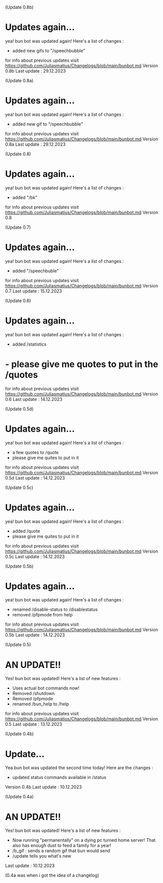 (Update 0.8b)

# Updates again...
yea! bun bot was updated again! Here's a list of changes :
- added new gifs to "/speechbubble"

for info about previous updates visit <https://github.com/Juliasmatius/Changelogs/blob/main/bunbot.md>
Version 0.8b
Last update : 29.12.2023

(Update 0.8a)
# Updates again...
yea! bun bot was updated again! Here's a list of changes :
- added new gif to "/speechbubble"

for info about previous updates visit <https://github.com/Juliasmatius/Changelogs/blob/main/bunbot.md>
Version 0.8a
Last update : 29.12.2023


(Update 0.8)
# Updates again...
yea! bun bot was updated again! Here's a list of changes :
- added "/bk"

for info about previous updates visit <https://github.com/Juliasmatius/Changelogs/blob/main/bunbot.md>
Version 0.8

(Update 0.7)
# Updates again...
yea! bun bot was updated again! Here's a list of changes :
- added "/speechbuble"

for info about previous updates visit <https://github.com/Juliasmatius/Changelogs/blob/main/bunbot.md>
Version 0.7
Last update : 15.12.2023

(Update 0.6)
# Updates again...
yea! bun bot was updated again! Here's a list of changes :
- added /statistics

# - please give me quotes to put in the /quotes

for info about previous updates visit <https://github.com/Juliasmatius/Changelogs/blob/main/bunbot.md>
Version 0.6
Last update : 14.12.2023

(Update 0.5d)
# Updates again...
yea! bun bot was updated again! Here's a list of changes :
- a few quotes to /quote
- please give me quites to put in it

for info about previous updates visit <https://github.com/Juliasmatius/Changelogs/blob/main/bunbot.md>
Version 0.5d
Last update : 14.12.2023

(Update 0.5c)
 # Updates again...
yea! bun bot was updated again! Here's a list of changes :
- added /quote
- please give me quites to put in it

for info about previous updates visit <https://github.com/Juliasmatius/Changelogs/blob/main/bunbot.md>
Version 0.5c
Last update : 14.12.2023


(Update 0.5b)

# Updates again...
yea! bun bot was updated again! Here's a list of changes :
- renamed /disable-status to /disablestatus
- removed /pfpmode from help

for info about previous updates visit <https://github.com/Juliasmatius/Changelogs/blob/main/bunbot.md>
Version 0.5b
Last update : 14.12.2023

(Update 0.5)
 
# AN UPDATE!!
Yes! bun bot was updated! Here's a list of new features :
- Uses actual bot commands now!
- Removed /shutdown
- Removed /pfpmode
- renamed /bun_help to /help


for info about previous updates visit <https://github.com/Juliasmatius/Changelogs/blob/main/bunbot.md>
Version 0.5
Last update : 13.12.2023

(Update 0.4b)
 # Update...
Yea bun bot was updated the second time today! Here are the changes :
- updated status commands available in /status

Version 0.4b
Last update : 10.12.2023

(Update 0.4a)
# AN UPDATE!!
Yes! bun bot was updated! Here's a list of new features :
- Now running "permanentally" on a dying pc turned home server! That also has enough dust to feed a family for a year!
- /b_gif : sends a random gif that bun would send
- /update tells you what's new


Last update : 10.12.2023

(0.4a was when i got the idea of a changelog)
